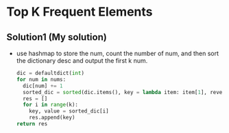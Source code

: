 # Top K Frequent Elements

## Solution1 (My solution)

- use hashmap to store the num, count the number of num, and then sort the dictionary desc and output the first k num.

  ```python
  dic = defaultdict(int)
  for num in nums:
    dic[num] += 1
    sorted_dic = sorted(dic.items(), key = lambda item: item[1], reverse=True)
    res = []
    for i in range(k):
      key, value = sorted_dic[i]
      res.append(key)
  return res
  ```